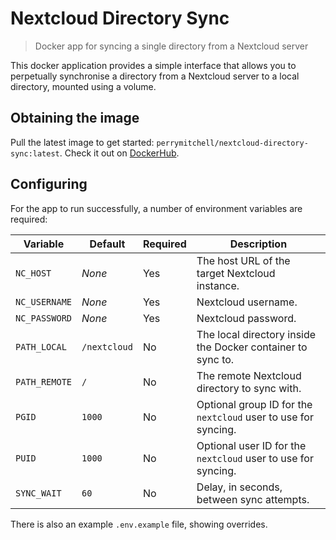 # Nextcloud Directory Sync
> Docker app for syncing a single directory from a Nextcloud server

This docker application provides a simple interface that allows you to perpetually synchronise a directory from a Nextcloud server to a local directory, mounted using a volume.

## Obtaining the image

Pull the latest image to get started: `perrymitchell/nextcloud-directory-sync:latest`. Check it out on [DockerHub](https://hub.docker.com/r/perrymitchell/nextcloud-directory-sync).

## Configuring

For the app to run successfully, a number of environment variables are required:

| Variable          | Default       | Required  | Description                                       |
|-------------------|---------------|-----------|---------------------------------------------------|
| `NC_HOST`         | _None_        | Yes       | The host URL of the target Nextcloud instance.    |
| `NC_USERNAME`     | _None_        | Yes       | Nextcloud username.                               |
| `NC_PASSWORD`     | _None_        | Yes       | Nextcloud password.                               |
| `PATH_LOCAL`      | `/nextcloud`  | No        | The local directory inside the Docker container to sync to. |
| `PATH_REMOTE`     | `/`           | No        | The remote Nextcloud directory to sync with.      |
| `PGID`            | `1000`        | No        | Optional group ID for the `nextcloud` user to use for syncing. |
| `PUID`            | `1000`        | No        | Optional user ID for the `nextcloud` user to use for syncing. |
| `SYNC_WAIT`       | `60`          | No        | Delay, in seconds, between sync attempts.         |

There is also an example `.env.example` file, showing overrides.
